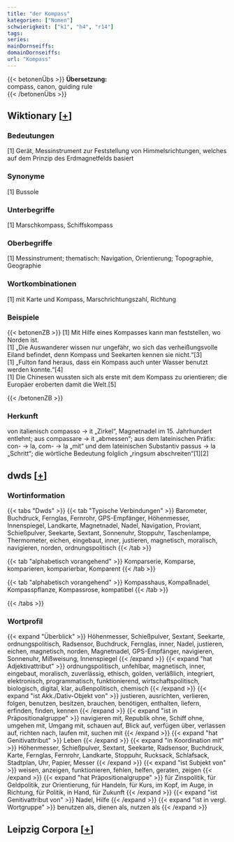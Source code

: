 ```yaml
---
title: "der Kompass"
kategorien: ["Nomen"]
schwierigkeit: ["k1", "h4", "r14"]
tags:
series:
mainDornseiffs:
domainDornseiffs:
url: "Kompass"
---
```


{{< betonenÜbs >}}
**Übersetzung:**  
compass, canon, guiding rule  
{{< /betonenÜbs >}}

## Wiktionary [[+](https://de.wiktionary.org/wiki/Kompass)]

### Bedeutungen
[1] Gerät, Messinstrument zur Feststellung von Himmelsrichtungen, welches auf dem Prinzip des Erdmagnetfelds basiert  

### Synonyme
[1] Bussole  

### Unterbegriffe
[1] Marschkompass, Schiffskompass  

### Oberbegriffe
[1] Messinstrument; thematisch: Navigation, Orientierung; Topographie, Geographie  

### Wortkombinationen
[1] mit Karte und Kompass, Marschrichtungszahl, Richtung  

### Beispiele
{{< betonenZB >}}
[1] Mit Hilfe eines Kompasses kann man feststellen, wo Norden ist.  
[1] „Die Auswanderer wissen nur ungefähr, wo sich das verheißungsvolle Eiland befindet, denn Kompass und Seekarten kennen sie nicht.“[3]  
[1] „Fulton fand heraus, dass ein Kompass auch unter Wasser benutzt werden konnte.“[4]  
[1] Die Chinesen wussten sich als erste mit dem Kompass zu orientieren; die Europäer eroberten damit die Welt.[5]  

{{< /betonenZB >}}
### Herkunft
von italienisch compasso → it „Zirkel“, Magnetnadel im 15. Jahrhundert entlehnt; aus compassare → it „abmessen“; aus dem lateinischen Präfix: con- → la, com- → la „mit“ und dem lateinischen Substantiv passus → la „Schritt“; die wörtliche Bedeutung folglich „ringsum abschreiten“[1][2]  



## dwds [[+](https://www.dwds.de/wb/Kompass)]

### Wortinformation
{{< tabs "Dwds" >}}
{{< tab "Typische Verbindungen" >}}
Barometer, Buchdruck, Fernglas, Fernrohr, GPS-Empfänger, Höhenmesser, Innenspiegel, Landkarte, Magnetnadel, Nadel, Navigation, Proviant, Schießpulver, Seekarte, Sextant, Sonnenuhr, Stoppuhr, Taschenlampe, Thermometer, eichen, eingebaut, inner, justieren, magnetisch, moralisch, navigieren, norden, ordnungspolitisch
{{< /tab >}}

{{< tab "alphabetisch vorangehend" >}}
Komparserie, Komparse, komparieren, komparierbar, Komparent
{{< /tab >}}

{{< tab "alphabetisch vorangehend" >}}
Kompasshaus, Kompaßnadel, Kompasspflanze, Kompassrose, kompatibel
{{< /tab >}}

{{< /tabs >}}

### Wortprofil
{{< expand "Überblick" >}} Höhenmesser, Schießpulver, Sextant, Seekarte, ordnungspolitisch, Radsensor, Buchdruck, Fernglas, inner, Nadel, justieren, eichen, magnetisch, norden, Magnetnadel, GPS-Empfänger, navigieren, Sonnenuhr, Mißweisung, Innenspiegel {{< /expand >}}
{{< expand "hat Adjektivattribut" >}} ordnungspolitisch, unfehlbar, magnetisch, inner, eingebaut, moralisch, zuverlässig, ethisch, golden, verläßlich, integriert, elektronisch, programmatisch, funktionierend, wirtschaftspolitisch, biologisch, digital, klar, außenpolitisch, chemisch {{< /expand >}}
{{< expand "ist Akk./Dativ-Objekt von" >}} justieren, ausrichten, verlieren, folgen, benutzen, besitzen, brauchen, benötigen, enthalten, liefern, erfinden, finden, kennen {{< /expand >}}
{{< expand "ist in Präpositionalgruppe" >}} navigieren mit, Republik ohne, Schiff ohne, umgehen mit, Umgang mit, schauen auf, Blick auf, verfügen über, verlassen auf, richten nach, laufen mit, suchen mit {{< /expand >}}
{{< expand "hat Genitivattribut" >}} Leben {{< /expand >}}
{{< expand "in Koordination mit" >}} Höhenmesser, Schießpulver, Sextant, Seekarte, Radsensor, Buchdruck, Karte, Fernglas, Fernrohr, Landkarte, Stoppuhr, Rucksack, Schlafsack, Stadtplan, Uhr, Papier, Messer {{< /expand >}}
{{< expand "ist Subjekt von" >}} weisen, anzeigen, funktionieren, fehlen, helfen, geraten, zeigen {{< /expand >}}
{{< expand "hat Präpositionalgruppe" >}} für Zinspolitik, für Geldpolitik, zur Orientierung, für Handeln, für Kurs, im Kopf, im Auge, in Richtung, für Politik, in Hand, für Zukunft {{< /expand >}}
{{< expand "ist Genitivattribut von" >}} Nadel, Hilfe {{< /expand >}}
{{< expand "ist in vergl. Wortgruppe" >}} benutzen als, dienen als, nutzen als {{< /expand >}}

## Leipzig Corpora [[+](https://corpora.uni-leipzig.de/en/res?word=Kompass&corpusId=deu_newscrawl-public_2018)]

